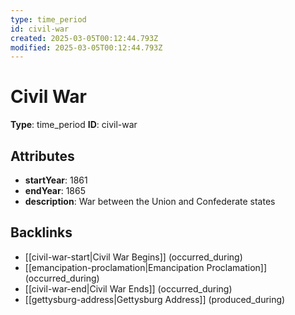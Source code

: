 ```yaml
---
type: time_period
id: civil-war
created: 2025-03-05T00:12:44.793Z
modified: 2025-03-05T00:12:44.793Z
---
```


# Civil War

**Type**: time_period
**ID**: civil-war

## Attributes

- **startYear**: 1861
- **endYear**: 1865
- **description**: War between the Union and Confederate states

## Backlinks

- [[civil-war-start|Civil War Begins]] (occurred_during)
- [[emancipation-proclamation|Emancipation Proclamation]] (occurred_during)
- [[civil-war-end|Civil War Ends]] (occurred_during)
- [[gettysburg-address|Gettysburg Address]] (produced_during)

